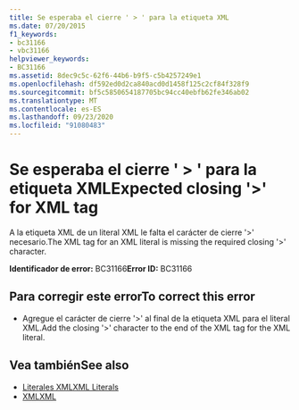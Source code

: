 ```yaml
---
title: Se esperaba el cierre ' > ' para la etiqueta XML
ms.date: 07/20/2015
f1_keywords:
- bc31166
- vbc31166
helpviewer_keywords:
- BC31166
ms.assetid: 8dec9c5c-62f6-44b6-b9f5-c5b4257249e1
ms.openlocfilehash: df592ed0d2ca840acd0d1458f125c2cf84f328f9
ms.sourcegitcommit: bf5c5850654187705bc94cc40ebfb62fe346ab02
ms.translationtype: MT
ms.contentlocale: es-ES
ms.lasthandoff: 09/23/2020
ms.locfileid: "91080483"
---
```

# <a name="expected-closing--for-xml-tag"></a><span data-ttu-id="a7d0b-102">Se esperaba el cierre ' > ' para la etiqueta XML</span><span class="sxs-lookup"><span data-stu-id="a7d0b-102">Expected closing '>' for XML tag</span></span>

<span data-ttu-id="a7d0b-103">A la etiqueta XML de un literal XML le falta el carácter de cierre '>' necesario.</span><span class="sxs-lookup"><span data-stu-id="a7d0b-103">The XML tag for an XML literal is missing the required closing '>' character.</span></span>  
  
 <span data-ttu-id="a7d0b-104">**Identificador de error:** BC31166</span><span class="sxs-lookup"><span data-stu-id="a7d0b-104">**Error ID:** BC31166</span></span>  
  
## <a name="to-correct-this-error"></a><span data-ttu-id="a7d0b-105">Para corregir este error</span><span class="sxs-lookup"><span data-stu-id="a7d0b-105">To correct this error</span></span>  
  
- <span data-ttu-id="a7d0b-106">Agregue el carácter de cierre '>' al final de la etiqueta XML para el literal XML.</span><span class="sxs-lookup"><span data-stu-id="a7d0b-106">Add the closing '>' character to the end of the XML tag for the XML literal.</span></span>  
  
## <a name="see-also"></a><span data-ttu-id="a7d0b-107">Vea también</span><span class="sxs-lookup"><span data-stu-id="a7d0b-107">See also</span></span>

- [<span data-ttu-id="a7d0b-108">Literales XML</span><span class="sxs-lookup"><span data-stu-id="a7d0b-108">XML Literals</span></span>](../language-reference/xml-literals/index.md)
- [<span data-ttu-id="a7d0b-109">XML</span><span class="sxs-lookup"><span data-stu-id="a7d0b-109">XML</span></span>](../programming-guide/language-features/xml/index.md)
